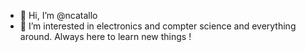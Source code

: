 - 👋 Hi, I’m @ncatallo
- 👀 I’m interested in electronics and compter science and everything around. Always here to learn new things !

<!---
ncatallo/ncatallo is a ✨ special ✨ repository because its `README.md` (this file) appears on your GitHub profile.
You can click the Preview link to take a look at your changes.
--->

